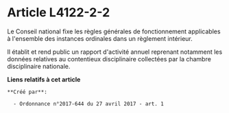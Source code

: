 # Article L4122-2-2

Le Conseil national fixe les règles générales de fonctionnement applicables à l'ensemble des instances ordinales dans un
règlement intérieur.

Il établit et rend public un rapport d'activité annuel reprenant notamment les données relatives au contentieux disciplinaire
collectées par la chambre disciplinaire nationale.

**Liens relatifs à cet article**

	**Créé par**:

	  - Ordonnance n°2017-644 du 27 avril 2017 - art. 1
